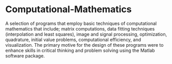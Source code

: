 # Computational-Mathematics
A selection of programs that employ basic techniques of computational mathematics that include; matrix computations, data fitting techniques (interpolation and least squares), image and signal processing, optimization, quadrature, initial value problems, computational efficiency, and visualization. The primary motive for the design of these programs were to enhance skills in critical thinking and problem solving using the Matlab software package.
